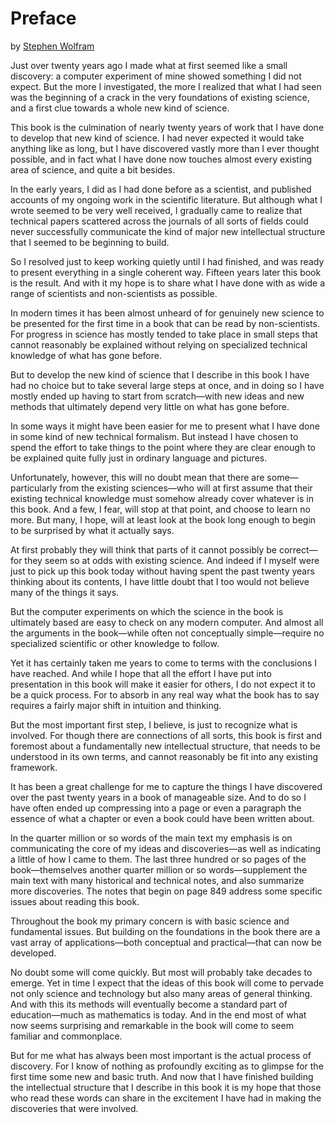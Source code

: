 # Preface

by [Stephen Wolfram](annotation:stephen-wolfram)

Just over twenty years ago I made what at first seemed like a small discovery: a computer experiment of mine showed something I did not expect. But the more I investigated, the more I realized that what I had seen was the beginning of a crack in the very foundations of existing science, and a first clue towards a whole new kind of science.

This book is the culmination of nearly twenty years of work that I have done to develop that new kind of science. I had never expected it would take anything like as long, but I have discovered vastly more than I ever thought possible, and in fact what I have done now touches almost every existing area of science, and quite a bit besides.

In the early years, I did as I had done before as a scientist, and published accounts of my ongoing work in the scientific literature. But although what I wrote seemed to be very well received, I gradually came to realize that technical papers scattered across the journals of all sorts of fields could never successfully communicate the kind of major new intellectual structure that I seemed to be beginning to build.

So I resolved just to keep working quietly until I had finished, and was ready to present everything in a single coherent way. Fifteen years later this book is the result. And with it my hope is to share what I have done with as wide a range of scientists and non-scientists as possible.

In modern times it has been almost unheard of for genuinely new science to be presented for the first time in a book that can be read by non-scientists. For progress in science has mostly tended to take place in small steps that cannot reasonably be explained without relying on specialized technical knowledge of what has gone before.

But to develop the new kind of science that I describe in this book I have had no choice but to take several large steps at once, and in doing so I have mostly ended up having to start from scratch—with new ideas and new methods that ultimately depend very little on what has gone before.

In some ways it might have been easier for me to present what I have done in some kind of new technical formalism. But instead I have chosen to spend the effort to take things to the point where they are clear enough to be explained quite fully just in ordinary language and pictures.

Unfortunately, however, this will no doubt mean that there are some—particularly from the existing sciences—who will at first assume that their existing technical knowledge must somehow already cover whatever is in this book. And a few, I fear, will stop at that point, and choose to learn no more. But many, I hope, will at least look at the book long enough to begin to be surprised by what it actually says.

At first probably they will think that parts of it cannot possibly be correct—for they seem so at odds with existing science. And indeed if I myself were just to pick up this book today without having spent the past twenty years thinking about its contents, I have little doubt that I too would not believe many of the things it says.

But the computer experiments on which the science in the book is ultimately based are easy to check on any modern computer. And almost all the arguments in the book—while often not conceptually simple—require no specialized scientific or other knowledge to follow.

Yet it has certainly taken me years to come to terms with the conclusions I have reached. And while I hope that all the effort I have put into presentation in this book will make it easier for others, I do not expect it to be a quick process. For to absorb in any real way what the book has to say requires a fairly major shift in intuition and thinking.

But the most important first step, I believe, is just to recognize what is involved. For though there are connections of all sorts, this book is first and foremost about a fundamentally new intellectual structure, that needs to be understood in its own terms, and cannot reasonably be fit into any existing framework.

It has been a great challenge for me to capture the things I have discovered over the past twenty years in a book of manageable size. And to do so I have often ended up compressing into a page or even a paragraph the essence of what a chapter or even a book could have been written about.

In the quarter million or so words of the main text my emphasis is on communicating the core of my ideas and discoveries—as well as indicating a little of how I came to them. The last three hundred or so pages of the book—themselves another quarter million or so words—supplement the main text with many historical and technical notes, and also summarize more discoveries. The notes that begin on page 849 address some specific issues about reading this book.

Throughout the book my primary concern is with basic science and fundamental issues. But building on the foundations in the book there are a vast array of applications—both conceptual and practical—that can now be developed.

No doubt some will come quickly. But most will probably take decades to emerge. Yet in time I expect that the ideas of this book will come to pervade not only science and technology but also many areas of general thinking. And with this its methods will eventually become a standard part of education—much as mathematics is today. And in the end most of what now seems surprising and remarkable in the book will come to seem familiar and commonplace.

But for me what has always been most important is the actual process of discovery. For I know of nothing as profoundly exciting as to glimpse for the first time some new and basic truth. And now that I have finished building the intellectual structure that I describe in this book it is my hope that those who read these words can share in the excitement I have had in making the discoveries that were involved.
